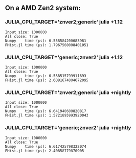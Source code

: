 ## On a AMD Zen2 system:

### JULIA_CPU_TARGET='znver2;generic' julia +1.12
```
Input size: 1000000
All close: True
Numpy    time (μs): 6.558584200683981
FHist.jl time (μs): 1.7967560008401051
```

### JULIA_CPU_TARGET='generic;znver2' julia +1.12
```
Input size: 1000000
All close: True
Numpy    time (μs): 6.538515799911693
FHist.jl time (μs): 2.6081674004672095
```

### JULIA_CPU_TARGET='znver2;generic' julia +nightly
```
Input size: 1000000
All close: True
Numpy    time (μs): 6.641940600820817
FHist.jl time (μs): 1.5721895993920043
```

### JULIA_CPU_TARGET='generic;znver2' julia +nightly
```
Input size: 1000000
All close: True
Numpy    time (μs): 6.617425798322074
FHist.jl time (μs): 2.40858779870905
```
